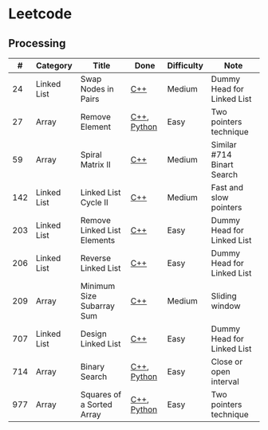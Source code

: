 
# Leetcode

## Processing
| # | Category | Title | Done | Difficulty |  Note |
| --- | ----------- | ----------- | ----------- | ----------- |  ----------- |
| 24 | Linked List | Swap Nodes in Pairs | [C++](solutions/c++/24.cpp) | Medium | Dummy Head for Linked List |
| 27 | Array | Remove Element | [C++](solutions/c++/27.cpp), [Python](solutions/python/27.py)| Easy| Two pointers technique |
| 59 | Array | Spiral Matrix II | [C++](solutions/c++/59.cpp)| Medium | Similar #714 Binart Search |
| 142 | Linked List | Linked List Cycle II | [C++](solutions/c++/142.cpp) | Medium | Fast and slow pointers |
| 203 | Linked List | Remove Linked List Elements | [C++](solutions/c++/203.cpp) | Easy | Dummy Head for Linked List |
| 206 | Linked List | Reverse Linked List | [C++](solutions/c++/206.cpp) | Easy | Dummy Head for Linked List |
| 209 | Array | Minimum Size Subarray Sum | [C++](solutions/c++/209.cpp) | Medium | Sliding window |
| 707 | Linked List | Design Linked List | [C++](solutions/c++/707.cpp) | Easy | Dummy Head for Linked List |
| 714 | Array | Binary Search | [C++](solutions/c++/714.cpp), [Python](solutions/python/714.py)| Easy| Close or open interval |
| 977 | Array | Squares of a Sorted Array | [C++](solutions/c++/977.cpp), [Python](solutions/python/977.py)| Easy| Two pointers technique |

